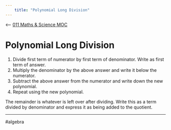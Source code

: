 ```yaml
---
    title: "Polynomial Long Division"
---
```

<-- [011 Maths & Science MOC](011%20Maths%20&%20Science%20MOC.md)

# Polynomial Long Division
1. Divide first term of numerator by first term of denominator. Write as first term of answer.
2. Multiply the denominator by the above answer and write it below the numerator.
3. Subtract the above answer from the numerator and write down the new polynomial.
4. Repeat using the new polynomial.

The remainder is whatever is left over after dividing. Write this as a term divided by denominator and express it as being added to the quotient.

---
#algebra
